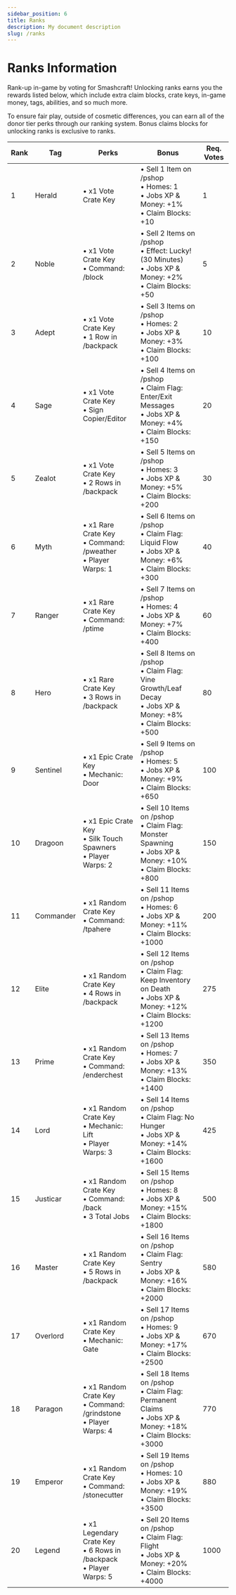 ```yaml
---
sidebar_position: 6
title: Ranks
description: My document description
slug: /ranks
---
```


# Ranks Information

Rank-up in-game by voting for Smashcraft! Unlocking ranks earns you the rewards listed below, which include extra claim blocks, crate keys, in-game money, tags, abilities, and so much more.

To ensure fair play, outside of cosmetic differences, you can earn all of the donor tier perks through our ranking system. Bonus claims blocks for unlocking ranks is exclusive to ranks.

| Rank | Tag       | Perks                                                                    | Bonus                                                                                                                     | Req. Votes |
| ---- | --------- | ------------------------------------------------------------------------ | ------------------------------------------------------------------------------------------------------------------------- | ---------- |
| 1    | Herald    | • x1 Vote Crate Key                                                      | • Sell 1 Item on /pshop<br/>• Homes: 1<br/>• Jobs XP & Money: +1%<br/>• Claim Blocks: +10                                 | 1          |
| 2    | Noble     | • x1 Vote Crate Key<br/>• Command: /block                                | • Sell 2 Items on /pshop<br/>• Effect: Lucky! (30 Minutes)<br/>• Jobs XP & Money: +2%<br/>• Claim Blocks: +50             | 5          |
| 3    | Adept     | • x1 Vote Crate Key<br/>• 1 Row in /backpack                             | • Sell 3 Items on /pshop<br/>• Homes: 2<br/>• Jobs XP & Money: +3%<br/>• Claim Blocks: +100                               | 10         |
| 4    | Sage      | • x1 Vote Crate Key<br/>• Sign Copier/Editor                             | • Sell 4 Items on /pshop<br/>• Claim Flag: Enter/Exit Messages<br/>• Jobs XP & Money: +4%<br/>• Claim Blocks: +150        | 20         |
| 5    | Zealot    | • x1 Vote Crate Key<br/>• 2 Rows in /backpack                            | • Sell 5 Items on /pshop<br/>• Homes: 3<br/>• Jobs XP & Money: +5%<br/>• Claim Blocks: +200                               | 30         |
| 6    | Myth      | • x1 Rare Crate Key<br/>• Command: /pweather<br/>• Player Warps: 1       | • Sell 6 Items on /pshop<br/>• Claim Flag: Liquid Flow<br/>• Jobs XP & Money: +6%<br/>• Claim Blocks: +300                | 40         |
| 7    | Ranger    | • x1 Rare Crate Key<br/>• Command: /ptime                                | • Sell 7 Items on /pshop<br/>• Homes: 4<br/>• Jobs XP & Money: +7%<br/>• Claim Blocks: +400                               | 60         |
| 8    | Hero      | • x1 Rare Crate Key<br/>• 3 Rows in /backpack                            | • Sell 8 Items on /pshop<br/>• Claim Flag: Vine Growth/Leaf Decay<br/>• Jobs XP & Money: +8%<br/>• Claim Blocks: +500     | 80         |
| 9    | Sentinel  | • x1 Epic Crate Key<br/>• Mechanic: Door                                 | • Sell 9 Items on /pshop<br/>• Homes: 5<br/>• Jobs XP & Money: +9%<br/>• Claim Blocks: +650                               | 100        |
| 10   | Dragoon   | • x1 Epic Crate Key<br/>• Silk Touch Spawners<br/>• Player Warps: 2      | • Sell 10 Items on /pshop<br/>• Claim Flag: Monster Spawning<br/>• Jobs XP & Money: +10%<br/>• Claim Blocks: +800         | 150        |
| 11   | Commander | • x1 Random Crate Key<br/>• Command: /tpahere                            | • Sell 11 Items on /pshop<br/>• Homes: 6<br/>• Jobs XP & Money: +11%<br/>• Claim Blocks: +1000                            | 200        |
| 12   | Elite     | • x1 Random Crate Key<br/>• 4 Rows in /backpack                          | • Sell 12 Items on /pshop<br/>• Claim Flag: Keep Inventory on Death<br/>• Jobs XP & Money: +12%<br/>• Claim Blocks: +1200 | 275        |
| 13   | Prime     | • x1 Random Crate Key<br/>• Command: /enderchest                         | • Sell 13 Items on /pshop<br/>• Homes: 7<br/>• Jobs XP & Money: +13%<br/>• Claim Blocks: +1400                            | 350        |
| 14   | Lord      | • x1 Random Crate Key<br/>• Mechanic: Lift<br/>• Player Warps: 3         | • Sell 14 Items on /pshop<br/>• Claim Flag: No Hunger<br/>• Jobs XP & Money: +14%<br/>• Claim Blocks: +1600               | 425        |
| 15   | Justicar  | • x1 Random Crate Key<br/>• Command: /back<br/>• 3 Total Jobs            | • Sell 15 Items on /pshop<br/>• Homes: 8<br/>• Jobs XP & Money: +15%<br/>• Claim Blocks: +1800                            | 500        |
| 16   | Master    | • x1 Random Crate Key<br/>• 5 Rows in /backpack                          | • Sell 16 Items on /pshop<br/>• Claim Flag: Sentry<br/>• Jobs XP & Money: +16%<br/>• Claim Blocks: +2000                  | 580        |
| 17   | Overlord  | • x1 Random Crate Key<br/>• Mechanic: Gate                               | • Sell 17 Items on /pshop<br/>• Homes: 9<br/>• Jobs XP & Money: +17%<br/>• Claim Blocks: +2500                            | 670        |
| 18   | Paragon   | • x1 Random Crate Key<br/>• Command: /grindstone<br/>• Player Warps: 4   | • Sell 18 Items on /pshop<br/>• Claim Flag: Permanent Claims<br/>• Jobs XP & Money: +18%<br/>• Claim Blocks: +3000        | 770        |
| 19   | Emperor   | • x1 Random Crate Key<br/>• Command: /stonecutter                        | • Sell 19 Items on /pshop<br/>• Homes: 10<br/>• Jobs XP & Money: +19%<br/>• Claim Blocks: +3500                           | 880        |
| 20   | Legend    | • x1 Legendary Crate Key<br/>• 6 Rows in /backpack<br/>• Player Warps: 5 | • Sell 20 Items on /pshop<br/>• Claim Flag: Flight<br/>• Jobs XP & Money: +20%<br/>• Claim Blocks: +4000                  | 1000       |
